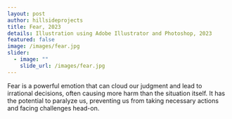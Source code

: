 ```yaml
---
layout: post
author: hillsideprojects
title: Fear, 2023
details: Illustration using Adobe Illustrator and Photoshop, 2023
featured: false
image: /images/fear.jpg
slider:
  - image: ""
    slide_url: /images/fear.jpg
---
```

Fear is a powerful emotion that can cloud our judgment and lead to irrational decisions, often causing more harm than the situation itself. It has the potential to paralyze us, preventing us from taking necessary actions and facing challenges head-on.